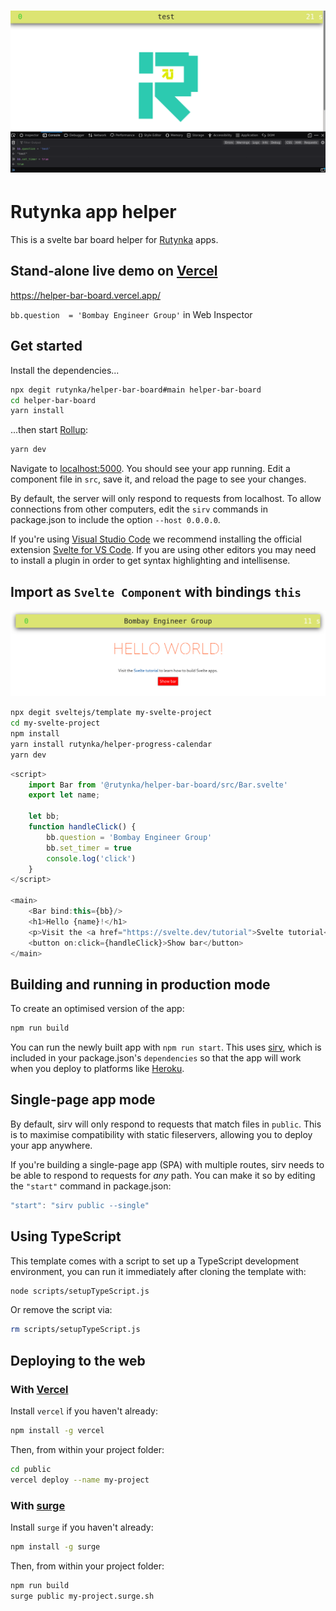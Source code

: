 
<h1 align="center">
    <a href="https://rutynka.io">
	<img width="820" src="public/bar_board_screenshot.png" alt="screenshot">
	</a>
	<br>
</h1>

# Rutynka app helper

This is a svelte bar board helper for [Rutynka](https://rutynka.io) apps.

## Stand-alone live demo on [Vercel](https://vercel.com)

https://helper-bar-board.vercel.app/

`bb.question  = 'Bombay Engineer Group'` in Web Inspector

## Get started

Install the dependencies...

```bash
npx degit rutynka/helper-bar-board#main helper-bar-board
cd helper-bar-board
yarn install
```

...then start [Rollup](https://rollupjs.org):

```bash
yarn dev
```

Navigate to [localhost:5000](http://localhost:5000). You should see your app running. Edit a component file in `src`, save it, and reload the page to see your changes.

By default, the server will only respond to requests from localhost. To allow connections from other computers, edit the `sirv` commands in package.json to include the option `--host 0.0.0.0`.

If you're using [Visual Studio Code](https://code.visualstudio.com/) we recommend installing the official extension [Svelte for VS Code](https://marketplace.visualstudio.com/items?itemName=svelte.svelte-vscode). If you are using other editors you may need to install a plugin in order to get syntax highlighting and intellisense.

## Import as `Svelte Component` with bindings `this`

<img width="820" src="public/bar_board_screenshot_hello_svelte.png" alt="screenshot">

```bash
npx degit sveltejs/template my-svelte-project
cd my-svelte-project
npm install
yarn install rutynka/helper-progress-calendar
yarn dev 
```

```js
<script>
	import Bar from '@rutynka/helper-bar-board/src/Bar.svelte'
	export let name;

	let bb;
	function handleClick() {
		bb.question = 'Bombay Engineer Group'
		bb.set_timer = true
		console.log('click')
	}
</script>

<main>
	<Bar bind:this={bb}/>
	<h1>Hello {name}!</h1>
	<p>Visit the <a href="https://svelte.dev/tutorial">Svelte tutorial</a> to learn how to build Svelte apps.</p>
	<button on:click={handleClick}>Show bar</button>
</main>
```

## Building and running in production mode

To create an optimised version of the app:

```bash
npm run build
```

You can run the newly built app with `npm run start`. This uses [sirv](https://github.com/lukeed/sirv), which is included in your package.json's `dependencies` so that the app will work when you deploy to platforms like [Heroku](https://heroku.com).


## Single-page app mode

By default, sirv will only respond to requests that match files in `public`. This is to maximise compatibility with static fileservers, allowing you to deploy your app anywhere.

If you're building a single-page app (SPA) with multiple routes, sirv needs to be able to respond to requests for *any* path. You can make it so by editing the `"start"` command in package.json:

```js
"start": "sirv public --single"
```

## Using TypeScript

This template comes with a script to set up a TypeScript development environment, you can run it immediately after cloning the template with:

```bash
node scripts/setupTypeScript.js
```

Or remove the script via:

```bash
rm scripts/setupTypeScript.js
```

## Deploying to the web

### With [Vercel](https://vercel.com)

Install `vercel` if you haven't already:

```bash
npm install -g vercel
```

Then, from within your project folder:

```bash
cd public
vercel deploy --name my-project
```

### With [surge](https://surge.sh/)

Install `surge` if you haven't already:

```bash
npm install -g surge
```

Then, from within your project folder:

```bash
npm run build
surge public my-project.surge.sh
```
